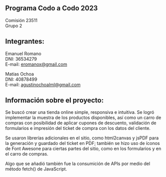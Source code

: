 ## Programa Codo a Codo 2023

Comisión 23511 <br>
Grupo 2


## Integrantes:

Emanuel Romano <br>
DNI: 36534279 <br>
E-mail: eromanox@gmail.com <br>


Matías Ochoa <br>
DNI: 40878499 <br>
E-mail: agustinochoalml@gmail.com <br>


## Información sobre el proyecto:

Se buscó crear una tienda online simple, responsiva e intuitiva. Se logró implementar la muestra de los productos disponibles, así como un carro de compras con posibilidad de aplicar cupones de descuento, validación de formularios e impresión del ticket de compra con los datos del cliente.

Se usaron librerías adicionales en el sitio, como html2canvas y jsPDF para la generación y guardado del ticket en PDF; también se hizo uso de íconos de Font Awesone para ciertas partes del sitio, como en los formularios y en el carro de compras.
	
Algo que se añadió también fue la consumición de APIs por medio del método fetch() de JavaScript.
